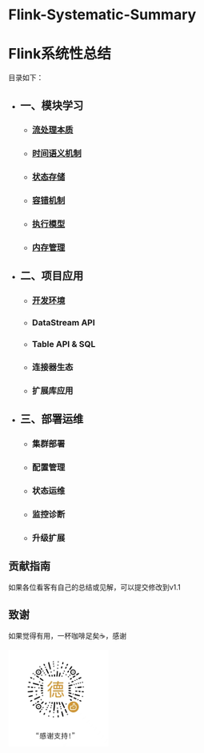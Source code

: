 # Flink-Systematic-Summary
# Flink系统性总结

 目录如下：
- ## 一、模块学习
    - ### [流处理本质](https://github.com/sijuea/flink-systematic-summary/blob/main/%E6%A8%A1%E5%9D%97%E5%AD%A6%E4%B9%A0/%E6%B5%81%E5%A4%84%E7%90%86%E6%9C%AC%E8%B4%A8.md)
    - ### [时间语义机制](https://github.com/sijuea/flink-systematic-summary/blob/main/%E6%A8%A1%E5%9D%97%E5%AD%A6%E4%B9%A0/%E6%97%B6%E9%97%B4%E8%AF%AD%E4%B9%89%E6%9C%BA%E5%88%B6.md)
    - ### [状态存储](https://github.com/sijuea/flink-systematic-summary/blob/main/%E6%A8%A1%E5%9D%97%E5%AD%A6%E4%B9%A0/%E7%8A%B6%E6%80%81%E5%AD%98%E5%82%A8.md)
    - ### [容错机制](https://github.com/sijuea/flink-systematic-summary/blob/main/%E6%A8%A1%E5%9D%97%E5%AD%A6%E4%B9%A0/%E5%AE%B9%E9%94%99%E6%9C%BA%E5%88%B6.md)
    - ### [执行模型](https://github.com/sijuea/flink-systematic-summary/blob/main/%E6%A8%A1%E5%9D%97%E5%AD%A6%E4%B9%A0/%E6%89%A7%E8%A1%8C%E6%A8%A1%E5%BC%8F.md)
    - ### [内存管理](https://github.com/sijuea/flink-systematic-summary/blob/main/%E6%A8%A1%E5%9D%97%E5%AD%A6%E4%B9%A0/%E5%86%85%E5%AD%98%E7%AE%A1%E7%90%86.md)
- ## 二、项目应用
    - ### [开发环境](https://github.com/sijuea/flink-systematic-summary/blob/main/%E9%A1%B9%E7%9B%AE%E5%BA%94%E7%94%A8/%E5%BC%80%E5%8F%91%E7%8E%AF%E5%A2%83.md)
    - ### DataStream API
    - ### Table API & SQL
    - ### 连接器生态
    - ### 扩展库应用
- ## 三、部署运维
    - ### 集群部署
    - ### 配置管理
    - ### 状态运维
    - ### 监控诊断
    - ### 升级扩展
## 贡献指南
如果各位看客有自己的总结或见解，可以提交修改到v1.1
## 致谢
如果觉得有用，一杯咖啡足矣☕，感谢
<p align="left">
  <img src="https://github.com/sijuea/flink-systematic-summary/blob/main/images/wechat.jpg" width="200"/>
</p>
